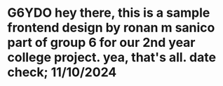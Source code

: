 # G6YDO hey there, this is a sample frontend design by ronan m sanico part of group 6 for our 2nd year college project. yea, that's all. date check; 11/10/2024
